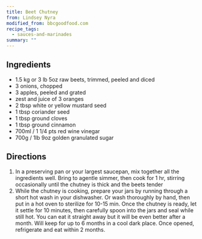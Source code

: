 ```yaml
---
title: Beet Chutney
from: Lindsey Nyra
modified_from: bbcgoodfood.com
recipe_tags:
  - sauces-and-marinades
summary: ""
---
```


## Ingredients

* 1.5 kg or 3 lb 5oz raw beets, trimmed, peeled and diced
* 3 onions, chopped
* 3 apples, peeled and grated
* zest and juice of 3 oranges
* 2 tbsp white or yellow mustard seed
* 1 tbsp coriander seed
* 1 tbsp ground cloves
* 1 tbsp ground cinnamon
* 700ml / 1 1/4 pts red wine vinegar
* 700g / 1lb 9oz golden granulated sugar

## Directions

1. In a preserving pan or your largest saucepan, mix together all the ingredients well.  Bring to agentle simmer, then cook for 1 hr, stirring occasionally until the chutney is thick and the beets tender
1. While the chutney is cooking, prepare your jars by running through a short hot wash in your dishwasher.  Or wash thoroughly by hand, then put in a hot oven to sterilize for 10-15 min.  Once the chutney is ready, let it settle for 10 minutes, then carefully spoon into the jars and seal while still hot. You can eat it straight away but it will be even better after a month.  Will keep for up to 6 months in a cool dark place.  Once opened, refrigerate and eat within 2 months.